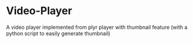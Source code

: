 # Video-Player

A video player implemented from plyr player with thumbnail feature (with a python script to easily generate thumbnail)
